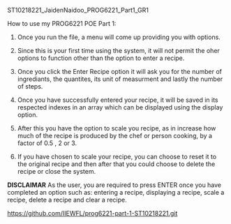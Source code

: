 ST10218221_JaidenNaidoo_PROG6221_Part1_GR1

How to use my PROG6221 POE Part 1: 
1. Once you run the file, a menu will come up providing you with options. 

2. Since this is your first time using the system, it will not permit the oher options to function other than the option to enter a recipe. 

3. Once you click the Enter Recipe option it will ask you for the number of ingrediants, the quantites, its unit of measurment and lastly the number of steps. 

4. Once you have successfully entered your recipe, it will be saved in its respected indexes in an array which can be displayed using the display option.

5. After this you have the option to scale you recipe, as in increase how much of the recipe is produced by the chef or person cooking, by a factor of 0.5 , 2 or 3.
 
6. If you have chosen to scale your recipe, you can choose to reset it to the original recipe and then after that you could choose to delete the recipe or close the system. 

**DISCLAIMAR**
As the user, you are required to press ENTER once you have completed an option such as: entering a recipe, displaying a recipe, scale a recipe, delete a recipe and clear a recipe.

https://github.com/IIEWFL/prog6221-part-1-ST10218221.git

